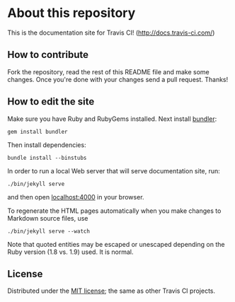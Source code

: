 # About this repository

This is the documentation site for Travis CI! (<http://docs.travis-ci.com/>)

## How to contribute

Fork the repository, read the rest of this README file and make some changes.
Once you're done with your changes send a pull request. Thanks!

## How to edit the site

Make sure you have Ruby and RubyGems installed. Next install
[bundler](http://bundler.io/):

```
gem install bundler
```

Then install dependencies:

```
bundle install --binstubs
```

In order to run a local Web server that will serve documentation site, run:

```
./bin/jekyll serve
```

and then open [localhost:4000](http://localhost:4000/) in your browser.

To regenerate the HTML pages automatically when you make changes to Markdown source files, use

```
./bin/jekyll serve --watch
```

Note that quoted entities may be escaped or unescaped depending on the Ruby
version (1.8 vs. 1.9) used. It is normal.

## License

Distributed under the [MIT license](https://opensource.org/licenses/MIT); the same as other Travis CI projects.
